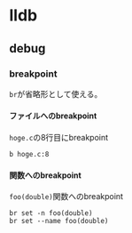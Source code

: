 # lldb

## debug

### breakpoint
`br`が省略形として使える。

#### ファイルへのbreakpoint
`hoge.c`の8行目にbreakpoint

```
b hoge.c:8
```

#### 関数へのbreakpoint
`foo(double)`関数へのbreakpoint

```
br set -n foo(double)
br set --name foo(double)
```


### 
